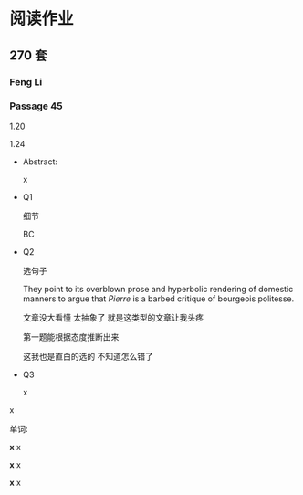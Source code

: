 # 阅读作业

## 270 套

### Feng Li

### Passage 45

1.20

1.24

* Abstract: 

  x

* Q1

  细节

  BC

* Q2

  选句子

  They point to its overblown prose and hyperbolic rendering of domestic manners to argue that *Pierre* is a barbed critique of bourgeois politesse.

  文章没大看懂  太抽象了  就是这类型的文章让我头疼 

  第一题能根据态度推断出来  

  这我也是直白的选的 不知道怎么错了

  

* Q3

  x

  

x

单词:

__x__ x

__x__ x

__x__ x











